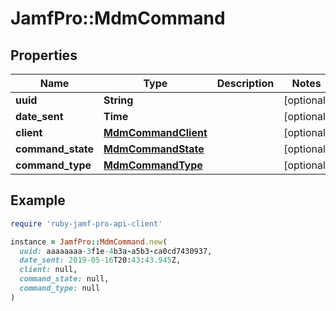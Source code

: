 # JamfPro::MdmCommand

## Properties

| Name | Type | Description | Notes |
| ---- | ---- | ----------- | ----- |
| **uuid** | **String** |  | [optional] |
| **date_sent** | **Time** |  | [optional] |
| **client** | [**MdmCommandClient**](MdmCommandClient.md) |  | [optional] |
| **command_state** | [**MdmCommandState**](MdmCommandState.md) |  | [optional] |
| **command_type** | [**MdmCommandType**](MdmCommandType.md) |  | [optional] |

## Example

```ruby
require 'ruby-jamf-pro-api-client'

instance = JamfPro::MdmCommand.new(
  uuid: aaaaaaaa-3f1e-4b3a-a5b3-ca0cd7430937,
  date_sent: 2019-05-16T20:43:43.945Z,
  client: null,
  command_state: null,
  command_type: null
)
```

